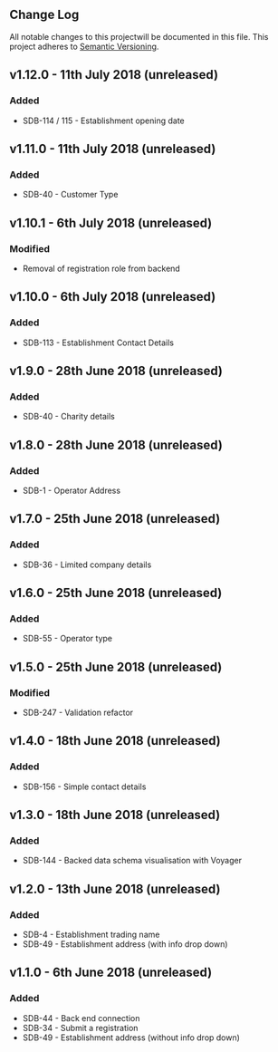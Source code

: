 ## Change Log

All notable changes to this projectwill be documented in this file.
This project adheres to [Semantic Versioning](http://semver.org/).

## v1.12.0 - 11th July 2018 (unreleased)

### Added

- SDB-114 / 115 - Establishment opening date

## v1.11.0 - 11th July 2018 (unreleased)

### Added

- SDB-40 - Customer Type

## v1.10.1 - 6th July 2018 (unreleased)

### Modified

- Removal of registration role from backend

## v1.10.0 - 6th July 2018 (unreleased)

### Added

- SDB-113 - Establishment Contact Details

## v1.9.0 - 28th June 2018 (unreleased)

### Added

- SDB-40 - Charity details

## v1.8.0 - 28th June 2018 (unreleased)

### Added

- SDB-1 - Operator Address

## v1.7.0 - 25th June 2018 (unreleased)

### Added

- SDB-36 - Limited company details

## v1.6.0 - 25th June 2018 (unreleased)

### Added

- SDB-55 - Operator type

## v1.5.0 - 25th June 2018 (unreleased)

### Modified

- SDB-247 - Validation refactor

## v1.4.0 - 18th June 2018 (unreleased)

### Added

- SDB-156 - Simple contact details

## v1.3.0 - 18th June 2018 (unreleased)

### Added

- SDB-144 - Backed data schema visualisation with Voyager

## v1.2.0 - 13th June 2018 (unreleased)

### Added

- SDB-4 - Establishment trading name
- SDB-49 - Establishment address (with info drop down)

## v1.1.0 - 6th June 2018 (unreleased)

### Added

- SDB-44 - Back end connection
- SDB-34 - Submit a registration
- SDB-49 - Establishment address (without info drop down)
